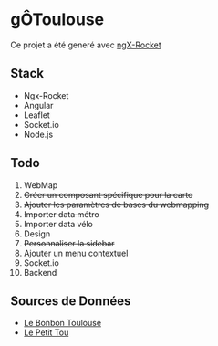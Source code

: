 # gÔToulouse

Ce projet a été generé avec [ngX-Rocket](https://github.com/ngx-rocket/generator-ngx-rocket/)

## Stack
* Ngx-Rocket
* Angular
* Leaflet
* Socket.io
* Node.js

## Todo
1. WebMap
  1. ~~Créer un composant spécifique pour la carto~~
2. ~~Ajouter les paramètres de bases du webmapping~~
3. ~~Importer data métro~~
4.  Importer data vélo
2. Design
1. ~~Personnaliser la sidebar~~
2. Ajouter un menu contextuel
3. Socket.io
4. Backend

## Sources de Données
- [Le Bonbon Toulouse](https://www.lebonbon.fr/toulouse/)
- [Le Petit Tou](http://www.lepetittou.com/)
